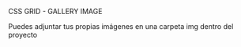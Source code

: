 CSS GRID - GALLERY IMAGE

Puedes adjuntar tus propias imágenes en una carpeta img dentro del proyecto
